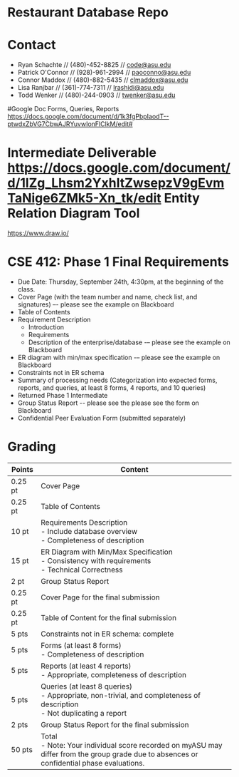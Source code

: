 # Restaurant Database Repo


Contact
========================
- Ryan Schachte // (480)-452-8825 // code@asu.edu
- Patrick O'Connor // (928)-961-2994 // paoconno@asu.edu
- Connor Maddox // (480)-882-5435 // clmaddox@asu.edu
- Lisa Ranjbar // (361)-774-7311 // lrashidi@asu.edu
- Todd Wenker // (480)-244-0903 // twenker@asu.edu

#Google Doc
Forms, Queries, Reports<br>
https://docs.google.com/document/d/1k3fgPbpIaodT--ptwdxZbVG7CbwAJRYuvwIonFlClkM/edit#<br>

Intermediate Deliverable<br>
https://docs.google.com/document/d/1lZg_Lhsm2YxhItZwsepzV9gEvmTaNige6ZMk5-Xn_tk/edit
Entity Relation Diagram Tool
========================
https://www.draw.io/

CSE 412: Phase 1 Final Requirements
========================
 * Due Date: Thursday, September 24th, 4:30pm, at the beginning of the class.
 * Cover Page (with the team number and name, check list, and signatures) –- please see the example on Blackboard
 * Table of Contents
 * Requirement Description
   - Introduction
   - Requirements
   - Description of the enterprise/database -– please see the example on Blackboard
 * ER diagram with min/max specification -– please see the example on Blackboard
 * Constraints not in ER schema
 * Summary of processing needs (Categorization into expected forms, reports, and queries, at least 8 forms, 4 reports, and 10 queries)
 * Returned Phase 1 Intermediate
 * Group Status Report -- please see the please see the form on Blackboard
 * Confidential Peer Evaluation Form (submitted separately)


Grading
========================
| Points | Content |
| ------------- | ------------- |
| 0.25 pt | Cover Page |
| 0.25 pt | Table of Contents |
| 10 pt | Requirements Description <br> - Include database overview <br> - Completeness of description |
| 15 pt | ER Diagram with Min/Max Specification <br> - Consistency with requirements <br> - Technical Correctness |
| 2 pt | Group Status Report |
| 0.25 pt | Cover Page for the final submission |
| 0.25 pt | Table of Content for the final submission |
| 5 pts | Constraints not in ER schema: complete |
| 5 pts | Forms (at least 8 forms) <br> - Completeness of description |
| 5 pts | Reports (at least 4 reports) <br> - Appropriate, completeness of description |
| 5 pts | Queries (at least 8 queries) <br> - Appropriate, non-trivial, and completeness of description <br> - Not duplicating a report |
| 2 pts | Group Status Report for the final submission |
| 50 pts | Total <br> - Note: Your individual score recorded on myASU may differ from the group grade due to absences or confidential phase evaluations. |
